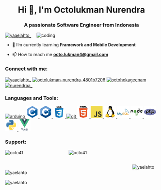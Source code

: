 <h1 align="center">Hi 👋, I'm Octolukman Nurendra</h1>
<h3 align="center">A passionate Software Engineer from Indonesia</h3>

<img align="right" alt="coding" width="400" src="https://mir-s3-cdn-cf.behance.net/project_modules/hd/06f21a161921919.63cd7887d0a70.gif">
<p align="left"> <a href="https://twitter.com/yaaelahto_" target="blank"><img src="https://img.shields.io/twitter/follow/yaaelahto_?logo=twitter&style=for-the-badge" alt="yaaelahto_" /></a> </p>

- 🌱 I’m currently learning **Framework and Mobile Development**

- 📫 How to reach me **octo.lukman4@gmail.com**

<h3 align="left">Connect with me:</h3>
<p align="left">
<a href="https://twitter.com/yaaelahto_" target="blank"><img align="center" src="https://raw.githubusercontent.com/rahuldkjain/github-profile-readme-generator/master/src/images/icons/Social/twitter.svg" alt="yaaelahto_" height="30" width="40" /></a>
<a href="https://linkedin.com/in/octolukman-nurendra-4801b7206" target="blank"><img align="center" src="https://raw.githubusercontent.com/rahuldkjain/github-profile-readme-generator/master/src/images/icons/Social/linked-in-alt.svg" alt="octolukman-nurendra-4801b7206" height="30" width="40" /></a>
<a href="https://fb.com/octohokageenam" target="blank"><img align="center" src="https://raw.githubusercontent.com/rahuldkjain/github-profile-readme-generator/master/src/images/icons/Social/facebook.svg" alt="octohokageenam" height="30" width="40" /></a>
<a href="https://instagram.com/nurendraa_" target="blank"><img align="center" src="https://raw.githubusercontent.com/rahuldkjain/github-profile-readme-generator/master/src/images/icons/Social/instagram.svg" alt="nurendraa_" height="30" width="40" /></a>
</p>

<h3 align="left">Languages and Tools:</h3>
<p align="left"> <a href="https://www.arduino.cc/" target="_blank" rel="noreferrer"> <img src="https://cdn.worldvectorlogo.com/logos/arduino-1.svg" alt="arduino" width="40" height="40"/> </a> <a href="https://www.cprogramming.com/" target="_blank" rel="noreferrer"> <img src="https://raw.githubusercontent.com/devicons/devicon/master/icons/c/c-original.svg" alt="c" width="40" height="40"/> </a> <a href="https://www.w3schools.com/cpp/" target="_blank" rel="noreferrer"> <img src="https://raw.githubusercontent.com/devicons/devicon/master/icons/cplusplus/cplusplus-original.svg" alt="cplusplus" width="40" height="40"/> </a> <a href="https://www.w3schools.com/css/" target="_blank" rel="noreferrer"> <img src="https://raw.githubusercontent.com/devicons/devicon/master/icons/css3/css3-original-wordmark.svg" alt="css3" width="40" height="40"/> </a> <a href="https://git-scm.com/" target="_blank" rel="noreferrer"> <img src="https://www.vectorlogo.zone/logos/git-scm/git-scm-icon.svg" alt="git" width="40" height="40"/> </a> <a href="https://www.w3.org/html/" target="_blank" rel="noreferrer"> <img src="https://raw.githubusercontent.com/devicons/devicon/master/icons/html5/html5-original-wordmark.svg" alt="html5" width="40" height="40"/> </a> <a href="https://developer.mozilla.org/en-US/docs/Web/JavaScript" target="_blank" rel="noreferrer"> <img src="https://raw.githubusercontent.com/devicons/devicon/master/icons/javascript/javascript-original.svg" alt="javascript" width="40" height="40"/> </a> <a href="https://www.linux.org/" target="_blank" rel="noreferrer"> <img src="https://raw.githubusercontent.com/devicons/devicon/master/icons/linux/linux-original.svg" alt="linux" width="40" height="40"/> </a> <a href="https://www.mysql.com/" target="_blank" rel="noreferrer"> <img src="https://raw.githubusercontent.com/devicons/devicon/master/icons/mysql/mysql-original-wordmark.svg" alt="mysql" width="40" height="40"/> </a> <a href="https://nodejs.org" target="_blank" rel="noreferrer"> <img src="https://raw.githubusercontent.com/devicons/devicon/master/icons/nodejs/nodejs-original-wordmark.svg" alt="nodejs" width="40" height="40"/> </a> <a href="https://www.php.net" target="_blank" rel="noreferrer"> <img src="https://raw.githubusercontent.com/devicons/devicon/master/icons/php/php-original.svg" alt="php" width="40" height="40"/> </a> <a href="https://www.python.org" target="_blank" rel="noreferrer"> <img src="https://raw.githubusercontent.com/devicons/devicon/master/icons/python/python-original.svg" alt="python" width="40" height="40"/> </a> <a href="https://vuejs.org/" target="_blank" rel="noreferrer"> <img src="https://raw.githubusercontent.com/devicons/devicon/master/icons/vuejs/vuejs-original-wordmark.svg" alt="vuejs" width="40" height="40"/> </a> </p>

<h3 align="left">Support:</h3>
<p><a href="https://www.buymeacoffee.com/octo41"> <img align="left" src="https://cdn.buymeacoffee.com/buttons/v2/default-yellow.png" height="50" width="210" alt="octo41" /></a><a href="https://ko-fi.com/octo41"> <img align="left" src="https://cdn.ko-fi.com/cdn/kofi3.png?v=3" height="50" width="210" alt="octo41" /></a></p><br><br>

<p><img align="left" src="https://github-readme-stats.vercel.app/api/top-langs?username=yaelahto&show_icons=true&locale=en&layout=compact" alt="yaelahto" /></p>

<p>&nbsp;<img align="center" src="https://github-readme-stats.vercel.app/api?username=yaelahto&show_icons=true&locale=en" alt="yaelahto" /></p>

<p><img align="center" src="https://github-readme-streak-stats.herokuapp.com/?user=yaelahto&" alt="yaelahto" /></p>
